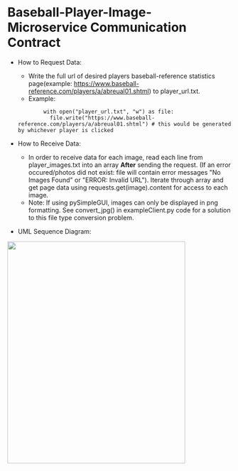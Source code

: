 # Baseball-Player-Image-Microservice Communication Contract

* How to Request Data:
  * Write the full url of desired players baseball-reference statistics page(example: https://www.baseball-reference.com/players/a/abreual01.shtml) to player_url.txt.
  * Example:
  ```
          with open("player_url.txt", "w") as file:
            file.write("https://www.baseball-reference.com/players/a/abreual01.shtml") # this would be generated by whichever player is clicked
  ```

* How to Receive Data:
  * In order to receive data for each image, read each line from player_images.txt into an array **After** sending the request. (If an error occured/photos did not exist: file will contain error messages "No Images Found" or "ERROR: Invalid URL"). Iterate through array and get page data using requests.get(image).content for access to each image.
  * Note: If using pySimpleGUI, images can only be displayed in png formatting. See convert_jpg() in exampleClient.py code for a solution to this file type conversion problem.

* UML Sequence Diagram:
<img src=microservice_uml.jpg style="width:400px;height:500px;">
